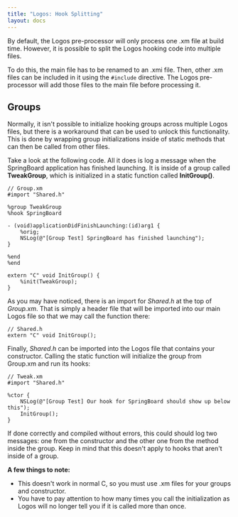 ```yaml
---
title: "Logos: Hook Splitting"
layout: docs
---
```


By default, the Logos pre-processor will only process one .xm file at build time. However, it is possible to split the Logos hooking code into multiple files.

To do this, the main file has to be renamed to an .xmi file. Then, other .xm files can be included in it using the `#include` directive. The Logos pre-processor will add those files to the main file before processing it.

## Groups

Normally, it isn't possible to initialize hooking groups across multiple Logos files, but there is a workaround that can be used to unlock this functionality. This is done by wrapping group initializations inside of static methods that can then be called from other files.

Take a look at the following code. All it does is log a message when the SpringBoard application has finished launching. It is inside of a group called **TweakGroup**, which is initialized in a static function called **InitGroup()**.

```objc
// Group.xm
#import "Shared.h"

%group TweakGroup
%hook SpringBoard

- (void)applicationDidFinishLaunching:(id)arg1 {
    %orig;
    NSLog(@"[Group Test] SpringBoard has finished launching");
}

%end
%end

extern "C" void InitGroup() {
    %init(TweakGroup);
}
```

As you may have noticed, there is an import for *Shared.h* at the top of *Group.xm*. That is simply a header file that will be imported into our main Logos file so that we may call the function there:

```objc
// Shared.h
extern "C" void InitGroup();
```

Finally, *Shared.h* can be imported into the Logos file that contains your constructor. Calling the static function will initialize the group from Group.xm and run its hooks:

```objc
// Tweak.xm
#import "Shared.h"

%ctor {
	NSLog(@"[Group Test] Our hook for SpringBoard should show up below this");
	InitGroup();
}
```

If done correctly and compiled without errors, this could should log two messages: one from the constructor and the other one from the method inside the group. Keep in mind that this doesn't apply to hooks that aren't inside of a group.

**A few things to note:**
- This doesn't work in normal C, so you must use .xm files for your groups and constructor.
- You have to pay attention to how many times you call the initialization as Logos will no longer tell you if it is called more than once.
